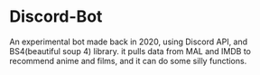 # Discord-Bot
An experimental bot made back in 2020, using Discord API, and BS4(beautiful soup 4) library.
it pulls data from MAL and IMDB to recommend anime and films, and it can do some silly functions. 
